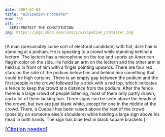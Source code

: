 ```yaml
---
date: 2007-07-04
title: "Wikipedian Protester"
num: 285
alt: >-
  SEMI-PROTECT THE CONSTITUTION
img: https://imgs.xkcd.com/comics/wikipedian_protester.png
---
```

[A man (presumably some sort of electoral candidate) with flat, dark hair is standing at a podium. He is speaking to a crowd while standing behind a lectern. The lectern has a microphone on the top and sports an American flag in color on the side. He holds an arm on the lectern and the other arm is held up in front of him with a finger pointing upwards. There are four red stars on the side of the podium below him and behind him something that could be high curtains. There is an empty gap between the podium and the first people in the crowd followed by a stick with a red top, which indicates a fence to keep the crowd at a distance from the podium. After the fence there is a large crowd of people listening, most of them only partly drawn, and a lot of them lacking hair. Three signs can be seen above the heads of the crowd, but two are just blank white, except for one in the middle of the crowd. There, a Cueball has been raised above the rest of the crowd (possibly on someone else's shoulders) while holding a large sign above his head in both hands. The sign has blue text in black square brackets:]

<big>[<font color="blue"><u>Citation needed</u></font>]</big>